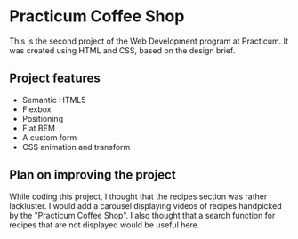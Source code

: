 # Practicum Coffee Shop

This is the second project of the Web Development program at Practicum. It was created using HTML and CSS, based on the design brief.

## Project features

- Semantic HTML5
- Flexbox
- Positioning
- Flat BEM
- A custom form
- CSS animation and transform

## Plan on improving the project

While coding this project, I thought that the recipes section was rather lackluster. I would add a carousel displaying videos of recipes handpicked by the "Practicum Coffee Shop". I also thought that a search function for recipes that are not displayed would be useful here.
